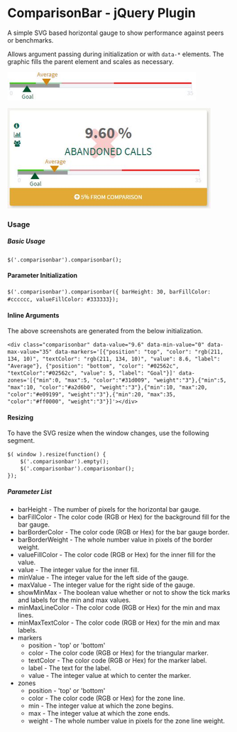 # ComparisonBar - jQuery Plugin
A simple SVG based horizontal gauge to show performance against peers or benchmarks. 

Allows argument passing during initialization or with `data-*` elements. The graphic fills the parent element and scales as necessary.

![Standalone without Tile](/screenshots/WithMarkersAndZones.jpg)

![Plugin with Dashboard Tile](/screenshots/OnDashboardTile.jpg)

### Usage

##### Basic Usage
`$('.comparisonbar').comparisonbar();`

#### Parameter Initialization
`$('.comparisonbar').comparisonbar({ barHeight: 30, barFillColor: #cccccc, valueFillColor: #333333});`

#### Inline Arguments

The above screenshots are generated from the below initialization.

    <div class="comparisonbar" data-value="9.6" data-min-value="0" data-max-value="35" data-markers='[{"position": "top", "color": "rgb(211, 134, 10)", "textColor": "rgb(211, 134, 10)", "value": 8.6, "label": "Average"}, {"position": "bottom", "color": "#02562c", "textColor":"#02562c", "value": 5, "label": "Goal"}]' data-zones='[{"min":0, "max":5, "color":"#31d009", "weight":"3"},{"min":5, "max":10, "color":"#a2d6b0", "weight":"3"},{"min":10, "max":20, "color":"#e09199", "weight":"3"},{"min":20, "max":35, "color":"#ff0000", "weight":"3"}]'></div>

#### Resizing 
To have the SVG resize when the window changes, use the following segment.

    $( window ).resize(function() {
        $('.comparisonbar').empty();
        $('.comparisonbar').comparisonbar();
    });

##### Parameter List
* barHeight - The number of pixels for the horizontal bar gauge.
* barFillColor - The color code (RGB or Hex) for the background fill for the bar gauge.
* barBorderColor - The color code (RGB or Hex) for the bar gauge border.
* barBorderWeight - The whole number value in pixels of the border weight.
* valueFillColor - The color code (RGB or Hex) for the inner fill for the value.
* value - The integer value for the inner fill.
* minValue - The integer value for the left side of the gauge.
* maxValue - The integer value for the right side of the gauge.
* showMinMax - The boolean value whether or not to show the tick marks and labels for the min and max values.
* minMaxLineColor - The color code (RGB or Hex) for the min and max lines.
* minMaxTextColor - The color code (RGB or Hex) for the min and max labels.
* markers 
    * position - 'top' or 'bottom'
    * color - The color code (RGB or Hex) for the triangular marker.
    * textColor - The color code (RGB or Hex) for the marker label.
    * label - The text for the label.
    * value - The integer value at which to center the marker.
* zones
    * position - 'top' or 'bottom'
    * color - The color code (RGB or Hex) for the zone line.
    * min - The integer value at which the zone begins.
    * max - The integer value at which the zone ends.
    * weight - The whole number value in pixels for the zone line weight.
